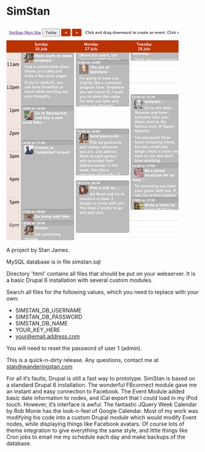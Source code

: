 SimStan
=======

![Screenshot of SimStan](simstan_screenshot_1.png "Screenshot")

A project by Stan James.

MySQL database is in file simstan.sql

Directory 'html' contains all files that should be put on your webserver. It is a basic Drupal 6 installation with several custom modules.

Search all files for the following values, which you need to replace with your own:

- SIMSTAN_DB_USERNAME 
- SIMSTAN_DB_PASSWORD
- SIMSTAN_DB_NAME
- YOUR_KEY_HERE
- your@email.address.com

You will need to reset the password of user 1 (admin).

This is a quick-n-dirty release. Any questions, contact me at stan@wanderingstan.com

For all it’s faults, Drupal is still a fast way to prototype. SimStan is based on a standard Drupal 6 installation. The wonderful FBconnect module gave me an instant and easy connection to Facebook. The Event Module added basic date information to nodes, and iCal export that I could load in my iPod touch. However, it’s interface is awful. The fantastic JQuery Week Calendar by Rob Monie has the look-n-feel of Google Calendar. Most of my work was modifying his code into a custom Drupal module which would modify Event nodes, while displaying things like Facebook avatars. Of course lots of theme integration to give everything the same style, and little things like Cron jobs to email me my schedule each day and make backups of the database.

